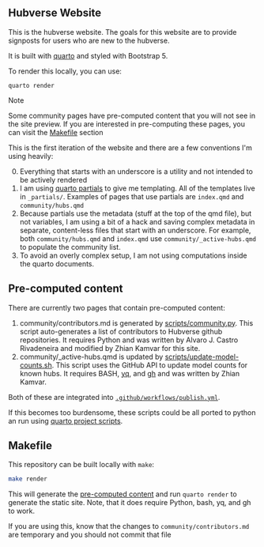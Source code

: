 ## Hubverse Website

This is the hubverse website. The goals for this website are to
provide signposts for users who are new to the hubverse.

It is built with [quarto](https://quarto.org) and styled with
Bootstrap 5.

To render this locally, you can use:

```
quarto render
```

> [!NOTE]
>
> Some community pages have pre-computed content that you will not see in
> the site preview. If you are interested in pre-computing these pages, you
> can visit the [Makefile](#makefile) section

This is the first iteration of the website and there are a few conventions I'm
using heavily:

0. Everything that starts with an underscore is a utility and not intended to be
   actively rendered
1. I am using [quarto partials](http://pkg.garrickadenbuie.com/quarto-partials/)
   to give me templating. All of the templates live in `_partials/`. Examples
   of pages that use partials are `index.qmd` and `community/hubs.qmd`
2. Because partials use the metadata (stuff at the top of the qmd file), but not
   variables, I am using a bit of a hack and saving complex metadata in
   separate, content-less files that start with an underscore. For example,
   both `community/hubs.qmd` and `index.qmd` use `community/_active-hubs.qmd`
   to populate the community list.
3. To avoid an overly complex setup, I am not using computations inside the
   quarto documents.

## Pre-computed content

There are currently two pages that contain pre-computed content:

1. community/contributors.md is generated by
   [scripts/community.py](scripts/community.py). This script auto-generates a
   list of contributors to Hubverse github repositories. It requires Python
   and was written by Alvaro J. Castro Rivadeneira and modified by Zhian Kamvar
   for this site.
2. community/_active-hubs.qmd is updated by
   [scripts/update-model-counts.sh](scripts/update-model-counts.sh). This
   script uses the GitHub API to update model counts for known hubs. It
   requires BASH, [yq](https://github.com/mikefarah/yq/#install), and
   [gh](https://cli.github.com) and was written by Zhian Kamvar.

Both of these are integrated into [`.github/workflows/publish.yml`](.github/workflows/publish.yml).

If this becomes too burdensome, these scripts could be all ported to python an run using [quarto project scripts](https://quarto.org/docs/projects/scripts.html).

## Makefile

This repository can be built locally with `make`:

```bash
make render
```

This will generate the [pre-computed content](#pre-computed-content) and run
`quarto render` to generate the static site. Note, that it does require Python,
bash, yq, and gh to work.

If you are using this, know that the changes to `community/contributors.md` are
temporary and you should not commit that file


